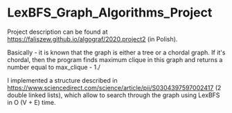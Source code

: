# LexBFS_Graph_Algorithms_Project

Project description can be found at https://faliszew.github.io/algograf/2020.project2 (in Polish).

Basically - it is known that the graph is either a tree or a chordal graph.
If it's chordal, then the program finds maximum clique in this graph and returns a number equal to max_clique - 1./

I implemented a structure described in https://www.sciencedirect.com/science/article/pii/S0304397597002417 (2 double linked lists), which allow to search through the graph using LexBFS in O (V + E) time.

